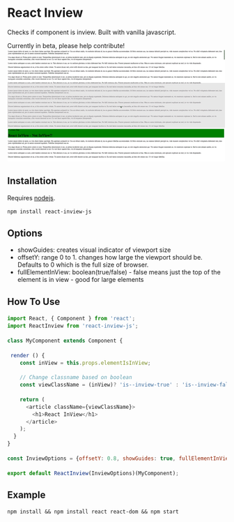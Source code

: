# React Inview

Checks if component is inview. Built with vanilla javascript.

Currently in beta, please help contribute!
![Screenshot](./react-inview.gif)


## Installation

Requires [nodejs](http://nodejs.org/).

```sh
npm install react-inview-js
```
## Options

* showGuides: creates visual indicator of viewport size
* offsetY: range 0 to 1. changes how large the viewport should be. Defaults to 0 which is the full size of browser. 
* fullElementInView: boolean(true/false) - false means just the top of the element is in view - good for large elements


## How To Use

```javascript
import React, { Component } from 'react';
import ReactInview from 'react-inview-js';

class MyComponent extends Component {

 render () {
    const inView = this.props.elementIsInView;

    // Change classname based on boolean
    const viewClassName = (inView)? 'is--inview-true' : 'is--inview-false';

    return (
      <article className={viewClassName}>
        <h1>React InView</h1>
      </article>
    );
  }
}

const InviewOptions = {offsetY: 0.8, showGuides: true, fullElementInView: false}

export default ReactInview(InviewOptions)(MyComponent);

```
## Example

```
npm install && npm install react react-dom && npm start
```
